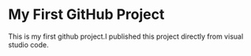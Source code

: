 # My First GitHub Project
This is my first github project.I published this project directly from visual studio code.